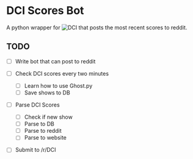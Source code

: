 # DCI Scores Bot
A python wrapper for ![DCI](http://www.dci.org) that posts the most recent scores to reddit. 

## TODO
- [ ] Write bot that can post to reddit
- [ ] Check DCI scores every two minutes
	- [ ] Learn how to use Ghost.py
	- [ ] Save shows to DB
- [ ] Parse DCI Scores
	- [ ] Check if new show
	- [ ] Parse to DB
	- [ ] Parse to reddit
	- [ ] Parse to website
- [ ] Submit to /r/DCI

